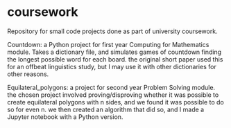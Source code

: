 # coursework
Repository for small code projects done as part of university coursework.

Countdown:
a Python project for first year Computing for Mathematics module. Takes a dictionary file, and simulates games of countdown finding the longest possible word for each board. the original short paper used this for an offbeat linguistics study, but I may use it with other dictionaries for other reasons.

Equilateral_polygons:
a project for second year Problem Solving module. the chosen project involved proving/disproving whether it was possible to create equilateral polygons with n sides, and we found it was possible to do so for even n. we then created an algorithm that did so, and I made a Jupyter notebook with a Python version.
